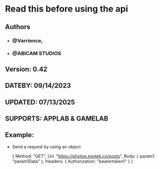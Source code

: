 # Read this before using the api
## Authors 
- ### @Varrience,
- ### @ABICAM STUDIOS
## Version: 0.42
## DATEBY: 09/14/2023
## UPDATED: 07/13/2025 
## SUPPORTS: APPLAB & GAMELAB
## Example:
 - Send a request by using an object
    
    {
      Method: "GET",
      Url: "https://photop.exotek.co/posts",
      Body: {
        param1: "param1Data"
      },
      Headers: {
        Authorization: "bearertoken1"
      }
    }
